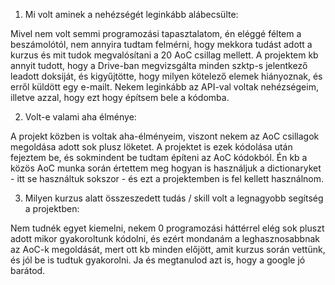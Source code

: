 1. Mi volt aminek a nehézségét leginkább alábecsülte:

Mivel nem volt semmi programozási tapasztalatom, én eléggé féltem a beszámolótól, nem annyira tudtam felmérni, hogy mekkora tudást adott a kurzus és mit tudok megvalósítani a 20 AoC csillag mellett. A projektem kb annyit tudott, hogy a Drive-ban megvizsgálta minden szktp-s jelentkező leadott doksiját, és kigyűjtötte, hogy milyen kötelező elemek hiányoznak, és erről küldött egy e-mailt. Nekem leginkább az API-val voltak nehézségeim, illetve azzal, hogy ezt hogy építsem bele a kódomba.

2. Volt-e valami aha élménye:

A projekt közben is voltak aha-élményeim, viszont nekem az AoC csillagok megoldása adott sok plusz löketet. A projektet is ezek kódolása után fejeztem be, és sokmindent be tudtam építeni az AoC kódokból. Én kb a közös AoC munka során értettem meg hogyan is használjuk a dictionaryket - itt se használtuk sokszor - és ezt a projektemben is fel kellett használnom.

3. Milyen kurzus alatt összeszedett tudás / skill volt a legnagyobb segítség a projektben:

Nem tudnék egyet kiemelni, nekem 0 programozási háttérrel elég sok pluszt adott mikor gyakoroltunk kódolni, és ezért mondanám a leghasznosabbnak az AoC-k megoldását, mert ott kb minden előjött, amit kurzus során vettünk, és jól be is tudtuk gyakorolni. Ja és megtanulod azt is, hogy a google jó barátod.